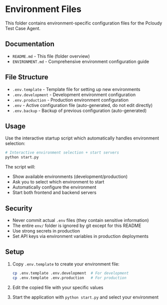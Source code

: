 # Environment Files

This folder contains environment-specific configuration files for the Pcloudy Test Case Agent.

## Documentation

- `README.md` - This file (folder overview)
- `ENVIRONMENT.md` - Comprehensive environment configuration guide

## File Structure

- `.env.template` - Template file for setting up new environments
- `.env.development` - Development environment configuration
- `.env.production` - Production environment configuration
- `.env` - Active configuration file (auto-generated, do not edit directly)
- `.env.backup` - Backup of previous configuration (auto-generated)

## Usage

Use the interactive startup script which automatically handles environment selection:

```bash
# Interactive environment selection + start servers
python start.py
```

The script will:

- Show available environments (development/production)
- Ask you to select which environment to start
- Automatically configure the environment
- Start both frontend and backend servers

## Security

- Never commit actual `.env` files (they contain sensitive information)
- The entire `env/` folder is ignored by git except for this README
- Use strong secrets in production
- Set API keys via environment variables in production deployments

## Setup

1. Copy `.env.template` to create your environment file:

   ```bash
   cp .env.template .env.development  # For development
   cp .env.template .env.production   # For production
   ```

2. Edit the copied file with your specific values
3. Start the application with `python start.py` and select your environment
